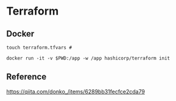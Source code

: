 # Terraform
## Docker
```bash=
touch terraform.tfvars # 

docker run -it -v $PWD:/app -w /app hashicorp/terraform init
```

## Reference
<https://qiita.com/donko_/items/6289bb31fecfce2cda79>
